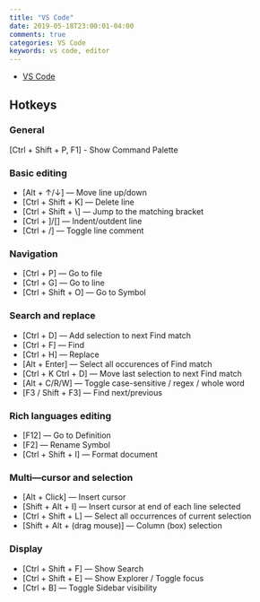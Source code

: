 ```yaml
---
title: "VS Code"
date: 2019-05-18T23:00:01-04:00
comments: true
categories: VS Code
keywords: vs code, editor
---
```


* [VS Code](https://code.visualstudio.com/)

## Hotkeys

### General
[Ctrl + Shift + P, F1] - Show Command Palette

### Basic editing
* [Alt + ↑/↓] — Move line up/down
* [Ctrl + Shift + K] — Delete line
* [Ctrl + Shift + \\] — Jump to the matching bracket
* [Ctrl + ]/\[] — Indent/outdent line
* [Ctrl + /] — Toggle line comment

### Navigation
* [Ctrl + P] — Go to file
* [Ctrl + G] — Go to line
* [Ctrl + Shift + O] — Go to Symbol

### Search and replace
* [Ctrl + D] — Add selection to next Find match
* [Ctrl + F] — Find
* [Ctrl + H] — Replace
* [Alt + Enter] — Select all occurences of Find match
* [Ctrl + K Ctrl + D] — Move last selection to next Find match
* [Alt + C/R/W] — Toggle case-sensitive / regex / whole word
* [F3 / Shift + F3] — Find next/previous

### Rich languages editing
* [F12] — Go to Definition
* [F2] — Rename Symbol
* [Ctrl + Shift + I] — Format document

### Multi—cursor and selection
* [Alt + Click] — Insert cursor
* [Shift + Alt + I] — Insert cursor at end of each line selected
* [Ctrl + Shift + L] — Select all occurrences of current selection
* [Shift + Alt + (drag mouse)] — Column (box) selection

### Display
* [Ctrl + Shift + F] — Show Search
* [Ctrl + Shift + E] — Show Explorer / Toggle focus
* [Ctrl + B] — Toggle Sidebar visibility
